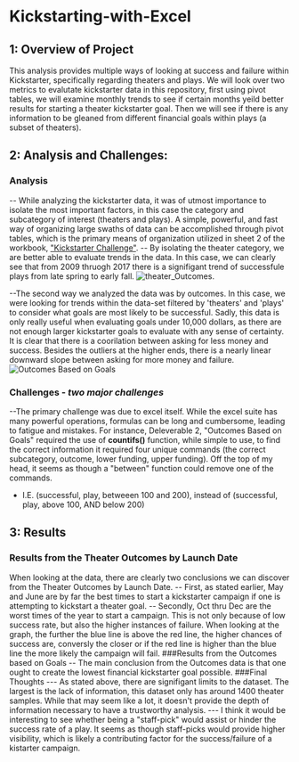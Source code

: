 # Kickstarting-with-Excel
  ## 1: Overview of Project
  This analysis provides multiple ways of looking at success and failure within Kickstarter, specifically regarding theaters and plays. We will look over two metrics to evalutate kickstarter data in this repository, first using pivot tables, we will examine monthly trends to see if certain months yeild better results for starting a theater kickstarter goal. Then we will see if there is any information to be gleaned from different financial goals within plays (a subset of theaters).
  ## 2: Analysis and Challenges:
### **Analysis**
-- While analyzing the kickstarter data, it was of utmost importance to isolate the most important factors, in this case the category and subcategory of interest (theaters and plays). A simple, powerful, and fast way of organizing large swaths of data can be accomplished through pivot tables, which is the primary means of organization utilized in sheet 2 of the workbook, ["Kickstarter Challenge"](main/Kickstarter_Challenge.xlsx).
-- By isolating the theater category, we are better able to evaluate trends in the data. In this case, we can clearly see that from 2009 thruogh 2017 there is a signifigant trend of successfule plays from late spring to early fall. ![theater_Outcomes](https://github.com/Z-Zachattack/1-Kickstarting-with-Excel/blob/main/Resources/Thaeter_Outcomes_vs_Launch.png). 


--The second way we analyzed the data was by outcomes. In this case, we were looking for trends within the data-set filtered by 'theaters' and 'plays' to consider what goals are most likely to be successful. Sadly, this data is only really useful when evaluating goals under 10,000 dollars, as there are not enough larger kickstarter goals to evaluate with any sense of certainty. It is clear that there is a coorilation between asking for less money and success. Besides the outliers at the higher ends, there is a nearly linear downward slope between asking for more money and failure. ![Outcomes Based on Goals](https://github.com/Z-Zachattack/1-Kickstarting-with-Excel/blob/main/Resources/Outcomes_vs_Goals.png)


### **Challenges** - *two major challenges*
--The primary challenge was due to excel itself. While the excel suite has many powerful operations, formulas can be long and cumbersome, leading to fatigue and mistakes. For instance, Deleverable 2, "Outcomes Based on Goals" required the use of **countifs()** function, while simple to use, to find the correct information it required four unique commands (the correct subcategory, outcome, lower funding, upper funding). Off the top of my head, it seems as though a "between" function could remove one of the commands. 
  - I.E. (successful, play, betweeen 100 and 200), instead of (successful, play, above 100, AND below 200)


 ## 3: Results
  ### Results from the Theater Outcomes by Launch Date
  When looking at the data, there are clearly two conclusions we can discover from the Theater Outcomes by Launch Date. 
  -- First, as stated earlier, May and June are by far the best times to start a kickstarter campaign if one is attempting to kickstart a theater goal. 
  -- Secondly, Oct thru Dec are the worst times of the year to start a campaign. This is not only because of low success rate, but also the higher instances of failure. When looking at the graph, the further the blue line is above the red line, the higher chances of success are, conversly the closer or if the red line is higher than the blue line the more likely the campaign will fail.
  ###Results from the Outcomes based on Goals
  -- The main conclusion from the Outcomes data is that one ought to create the lowest financial kickstarter goal possible.
  ###Final Thoughts
  --- As stated above, there are signifigant limits to the dataset. The largest is the lack of information, this dataset only has around 1400 theater samples. While that may seem like a lot, it doesn't provide the depth of information necessary to have a trustworthy analysis.
  --- I think it would be interesting to see whether being a "staff-pick" would assist or hinder the success rate of a play. It seems as though staff-picks would provide higher visibility, which is likely a contributing factor for the success/failure of a kistarter campaign.
  
  
